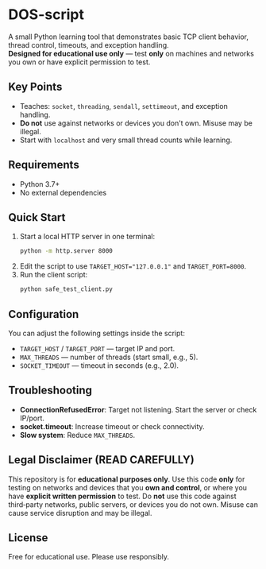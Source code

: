 # DOS-script

A small Python learning tool that demonstrates basic TCP client behavior, thread control, timeouts, and exception handling.  
**Designed for educational use only** — test **only** on machines and networks you own or have explicit permission to test.

## Key Points
- Teaches: `socket`, `threading`, `sendall`, `settimeout`, and exception handling.
- **Do not** use against networks or devices you don't own. Misuse may be illegal.
- Start with `localhost` and very small thread counts while learning.

## Requirements
- Python 3.7+
- No external dependencies

## Quick Start
1. Start a local HTTP server in one terminal:
   ```bash
   python -m http.server 8000
   ```
2. Edit the script to use `TARGET_HOST="127.0.0.1"` and `TARGET_PORT=8000`.
3. Run the client script:
   ```bash
   python safe_test_client.py
   ```

## Configuration
You can adjust the following settings inside the script:
- `TARGET_HOST` / `TARGET_PORT` — target IP and port.
- `MAX_THREADS` — number of threads (start small, e.g., 5).
- `SOCKET_TIMEOUT` — timeout in seconds (e.g., 2.0).

## Troubleshooting
- **ConnectionRefusedError**: Target not listening. Start the server or check IP/port.
- **socket.timeout**: Increase timeout or check connectivity.
- **Slow system**: Reduce `MAX_THREADS`.

## Legal Disclaimer (READ CAREFULLY)
This repository is for **educational purposes only**. Use this code **only** for testing on networks and devices that you **own and control**, or where you have **explicit written permission** to test. Do **not** use this code against third‑party networks, public servers, or devices you do not own. Misuse can cause service disruption and may be illegal.

## License
Free for educational use. Please use responsibly.
